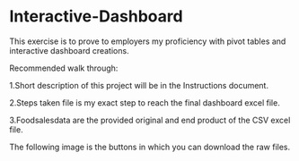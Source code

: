 # Interactive-Dashboard
This exercise is to prove to employers my proficiency with pivot tables and interactive dashboard creations.

Recommended walk through:

1.Short description of this project will be in the Instructions document.

2.Steps taken file is my exact step to reach the final dashboard excel file.

3.Foodsalesdata are the provided original and end product of the CSV excel file.


The following image is the buttons in which you can download the raw files.
